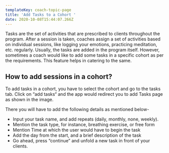 ```yaml
---
templateKey: coach-topic-page
title: 'Add Tasks to a Cohort '
date: 2020-10-08T15:44:07.266Z
---
```

Tasks are the set of activities that are prescribed to clients throughout the program. After a session is taken, coaches assign a set of activities based on individual sessions, like logging your emotions, practicing meditation, etc. regularly. Usually, the tasks are added in the program itself. However, sometimes a coach would like to add some tasks in a specific cohort as per the requirements. This feature helps in catering to the same. 

## How to add sessions in a cohort?

To add tasks in a cohort, you have to select the cohort and go to the tasks tab. Click on “add tasks“ and the app would redirect you to add Tasks page as shown in the image.

There you will have to add the following details as mentioned below-

* Input your task name, and add repeats (daily, monthly, none, weekly).
* Mention the task type, for instance, breathing exercise, or free form
* Mention Time at which the user would have to begin the task
* Add the day from the start, and a brief description of the task
* Go ahead, press “continue” and unfold a new task in front of your clients.
